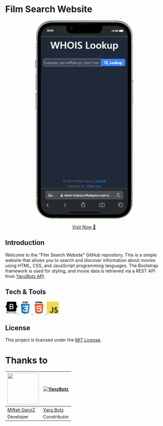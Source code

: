 # Film Search Website

<p align="center">
  <img src="https://raw.githubusercontent.com/miftahganzz/Whois-Website/134cc767949917d68f268524137add000676704c/mobile.png" alt="Film Search Screen Shot">
</p>

<p align="center">
<a href="https://miftah.me/Film-Search-Website" target="_blank">Visit Now 🚀</a>
</p>

## Introduction

Welcome to the "Film Search Website" GitHub repository. This is a simple website that allows you to search and discover information about movies using HTML, CSS, and JavaScript programming languages. The Bootstrap framework is used for styling, and movie data is retrieved via a REST API from [YanzBotz API](https://api.yanzbotz.my.id).

## Tech & Tools
<p align="left"> <a href="https://getbootstrap.com" target="_blank" rel="noreferrer"> <img src="https://raw.githubusercontent.com/devicons/devicon/master/icons/bootstrap/bootstrap-plain-wordmark.svg" alt="bootstrap" width="40" height="40"/> </a> <a href="https://www.w3schools.com/css/" target="_blank" rel="noreferrer">
<img src="https://raw.githubusercontent.com/devicons/devicon/master/icons/css3/css3-original-wordmark.svg" alt="css3" width="40" height="40"/> </a> <a href="https://expressjs.com" target="_blank" rel="noreferrer">
<img src="https://raw.githubusercontent.com/devicons/devicon/master/icons/html5/html5-original-wordmark.svg" alt="html5" width="40" height="40"/> </a> <a href="https://www.java.com" target="_blank" rel="noreferrer">
<img src="https://raw.githubusercontent.com/devicons/devicon/master/icons/javascript/javascript-original.svg" alt="javascript" width="40" height="40"/> </a> <a href="https://www.mongodb.com/" target="_blank" rel="noreferrer"> </a> </p>

## License
This project is licensed under the [MIT License](LICENSE).

# Thanks to
<a href="https://github.com/miftahganzz"><img src="https://github.com/miftahganzz.png?size=100" width="100" height="100"></a> | [![YanzBotz](https://github.com/YanzBotz.png?size=100)](https://github.com/YanzBotz) 
---|---
[Miftah GanzZ](https://github.com/miftahganzz)  | [Yanz Botz](https://github.com/YanzBotz)
Developer | Constributor |
